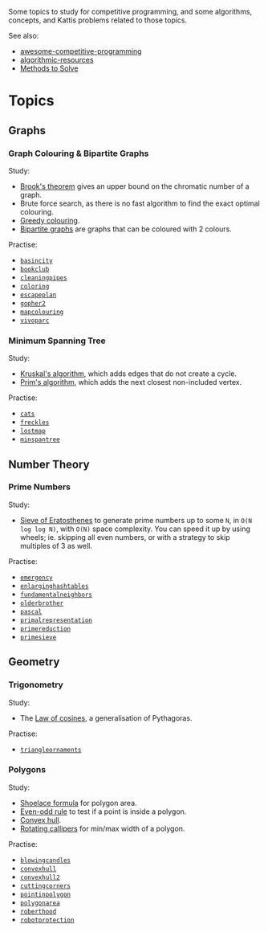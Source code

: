 Some topics to study for competitive programming, and some algorithms, concepts, and Kattis problems related to those topics.

See also:

- [awesome-competitive-programming](https://github.com/lnishan/awesome-competitive-programming)
- [algorithmic-resources](https://github.com/hkirat/Algorithmic-Resources)
- [Methods to Solve](https://cpbook.net/methodstosolve)

# Topics

## Graphs

### Graph Colouring & Bipartite Graphs

Study:

- [Brook's theorem](https://en.wikipedia.org/wiki/Brooks%27_theorem) gives an upper bound on the chromatic number of a graph.
- Brute force search, as there is no fast algorithm to find the exact optimal colouring.
- [Greedy colouring](https://en.wikipedia.org/wiki/Greedy_coloring).
- [Bipartite graphs](https://en.wikipedia.org/wiki/Bipartite_graph) are graphs that can be coloured with 2 colours.

Practise:

- [`basincity`](https://open.kattis.com/problems/basincity)
- [`bookclub`](https://open.kattis.com/problems/bookclub)
- [`cleaningpipes`](https://open.kattis.com/problems/cleaningpipes)
- [`coloring`](https://open.kattis.com/problems/coloring)
- [`escapeplan`](https://open.kattis.com/problems/escapeplan)
- [`gopher2`](https://open.kattis.com/problems/gopher2)
- [`mapcolouring`](https://open.kattis.com/problems/mapcolouring)
- [`vivoparc`](https://open.kattis.com/problems/vivoparc)

### Minimum Spanning Tree

Study:

- [Kruskal's algorithm](https://en.wikipedia.org/wiki/Kruskal%27s_algorithm), which adds edges that do not create a cycle.
- [Prim's algorithm](https://en.wikipedia.org/wiki/Prim%27s_algorithm), which adds the next closest non-included vertex.

Practise:

- [`cats`](https://open.kattis.com/problems/cats)
- [`freckles`](https://open.kattis.com/problems/freckles)
- [`lostmap`](https://open.kattis.com/problems/lostmap)
- [`minspantree`](https://open.kattis.com/problems/minspantree)

## Number Theory

### Prime Numbers

Study:

- [Sieve of Eratosthenes](https://en.wikipedia.org/wiki/Sieve_of_Eratosthenes) to generate prime numbers up to some `N`, in `O(N log log N)`, with `O(N)` space complexity. You can speed it up by using wheels; ie. skipping all even numbers, or with a strategy to skip multiples of 3 as well.

Practise:

- [`emergency`](https://open.kattis.com/problems/emergency)
- [`enlarginghashtables`](https://open.kattis.com/problems/enlarginghashtables)
- [`fundamentalneighbors`](https://open.kattis.com/problems/fundamentalneighbors)
- [`olderbrother`](https://open.kattis.com/problems/olderbrother)
- [`pascal`](https://open.kattis.com/problems/pascal)
- [`primalrepresentation`](https://open.kattis.com/problems/primalrepresentation)
- [`primereduction`](https://open.kattis.com/problems/primereduction)
- [`primesieve`](https://open.kattis.com/problems/primesieve)

## Geometry

### Trigonometry

Study:

- The [Law of cosines](https://en.wikipedia.org/wiki/Law_of_cosines), a generalisation of Pythagoras.

Practise:

- [`triangleornaments`](https://open.kattis.com/problems/triangleornaments)

### Polygons

Study:

- [Shoelace formula](https://en.wikipedia.org/wiki/Shoelace_formula) for polygon area.
- [Even-odd rule](https://en.wikipedia.org/wiki/Even%E2%80%93odd_rule) to test if a point is inside a polygon.
- [Convex hull](https://en.wikipedia.org/wiki/Convex_hull).
- [Rotating callipers](https://en.wikipedia.org/wiki/Rotating_calipers) for min/max width of a polygon.

Practise:

- [`blowingcandles`](https://open.kattis.com/problems/blowingcandles)
- [`convexhull`](https://open.kattis.com/problems/convexhull)
- [`convexhull2`](https://open.kattis.com/problems/convexhull2)
- [`cuttingcorners`](https://open.kattis.com/problems/cuttingcorners)
- [`pointinpolygon`](https://open.kattis.com/problems/pointinpolygon)
- [`polygonarea`](https://open.kattis.com/problems/polygonarea)
- [`roberthood`](https://open.kattis.com/problems/roberthood)
- [`robotprotection`](https://open.kattis.com/problems/robotprotection)
